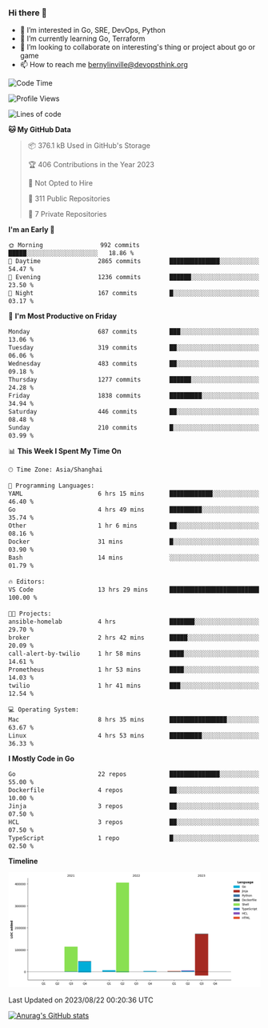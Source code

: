 ### Hi there 👋

- 👀 I’m interested in Go, SRE, DevOps, Python
- 🌱 I’m currently learning Go, Terraform
- 👯 I’m looking to collaborate on interesting's thing or project about go or game
- 📫 How to reach me bernylinville@devopsthink.org

<!--START_SECTION:waka-->
![Code Time](http://img.shields.io/badge/Code%20Time-280%20hrs%2039%20mins-blue)

![Profile Views](http://img.shields.io/badge/Profile%20Views-0-blue)

![Lines of code](https://img.shields.io/badge/From%20Hello%20World%20I%27ve%20Written-761.0%20thousand%20lines%20of%20code-blue)

**🐱 My GitHub Data** 

> 📦 376.1 kB Used in GitHub's Storage 
 > 
> 🏆 406 Contributions in the Year 2023
 > 
> 🚫 Not Opted to Hire
 > 
> 📜 311 Public Repositories 
 > 
> 🔑 7 Private Repositories 
 > 
**I'm an Early 🐤** 

```text
🌞 Morning                992 commits         █████░░░░░░░░░░░░░░░░░░░░   18.86 % 
🌆 Daytime                2865 commits        ██████████████░░░░░░░░░░░   54.47 % 
🌃 Evening                1236 commits        ██████░░░░░░░░░░░░░░░░░░░   23.50 % 
🌙 Night                  167 commits         █░░░░░░░░░░░░░░░░░░░░░░░░   03.17 % 
```
📅 **I'm Most Productive on Friday** 

```text
Monday                   687 commits         ███░░░░░░░░░░░░░░░░░░░░░░   13.06 % 
Tuesday                  319 commits         ██░░░░░░░░░░░░░░░░░░░░░░░   06.06 % 
Wednesday                483 commits         ██░░░░░░░░░░░░░░░░░░░░░░░   09.18 % 
Thursday                 1277 commits        ██████░░░░░░░░░░░░░░░░░░░   24.28 % 
Friday                   1838 commits        █████████░░░░░░░░░░░░░░░░   34.94 % 
Saturday                 446 commits         ██░░░░░░░░░░░░░░░░░░░░░░░   08.48 % 
Sunday                   210 commits         █░░░░░░░░░░░░░░░░░░░░░░░░   03.99 % 
```


📊 **This Week I Spent My Time On** 

```text
🕑︎ Time Zone: Asia/Shanghai

💬 Programming Languages: 
YAML                     6 hrs 15 mins       ████████████░░░░░░░░░░░░░   46.40 % 
Go                       4 hrs 49 mins       █████████░░░░░░░░░░░░░░░░   35.74 % 
Other                    1 hr 6 mins         ██░░░░░░░░░░░░░░░░░░░░░░░   08.16 % 
Docker                   31 mins             █░░░░░░░░░░░░░░░░░░░░░░░░   03.90 % 
Bash                     14 mins             ░░░░░░░░░░░░░░░░░░░░░░░░░   01.79 % 

🔥 Editors: 
VS Code                  13 hrs 29 mins      █████████████████████████   100.00 % 

🐱‍💻 Projects: 
ansible-homelab          4 hrs               ███████░░░░░░░░░░░░░░░░░░   29.70 % 
broker                   2 hrs 42 mins       █████░░░░░░░░░░░░░░░░░░░░   20.09 % 
call-alert-by-twilio     1 hr 58 mins        ████░░░░░░░░░░░░░░░░░░░░░   14.61 % 
Prometheus               1 hr 53 mins        ████░░░░░░░░░░░░░░░░░░░░░   14.03 % 
twilio                   1 hr 41 mins        ███░░░░░░░░░░░░░░░░░░░░░░   12.54 % 

💻 Operating System: 
Mac                      8 hrs 35 mins       ████████████████░░░░░░░░░   63.67 % 
Linux                    4 hrs 53 mins       █████████░░░░░░░░░░░░░░░░   36.33 % 
```

**I Mostly Code in Go** 

```text
Go                       22 repos            ██████████████░░░░░░░░░░░   55.00 % 
Dockerfile               4 repos             ██░░░░░░░░░░░░░░░░░░░░░░░   10.00 % 
Jinja                    3 repos             ██░░░░░░░░░░░░░░░░░░░░░░░   07.50 % 
HCL                      3 repos             ██░░░░░░░░░░░░░░░░░░░░░░░   07.50 % 
TypeScript               1 repo              █░░░░░░░░░░░░░░░░░░░░░░░░   02.50 % 
```



**Timeline**

![Lines of Code chart](https://raw.githubusercontent.com/bernylinville/bernylinville/main/assets/bar_graph.png)


 Last Updated on 2023/08/22 00:20:36 UTC
<!--END_SECTION:waka-->

[![Anurag's GitHub stats](https://github-readme-stats.vercel.app/api?username=bernylinville)](https://github.com/anuraghazra/github-readme-stats)


<!--
**kylechou-dunk/kylechou-dunk** is a ✨ _special_ ✨ repository because its `README.md` (this file) appears on your GitHub profile.

Here are some ideas to get you started:

- 🔭 I’m currently working on ...
- 🌱 I’m currently learning ...
- 👯 I’m looking to collaborate on ...
- 🤔 I’m looking for help with ...
- 💬 Ask me about ...
- 📫 How to reach me: ...
- 😄 Pronouns: ...
- ⚡ Fun fact: ...
-->
